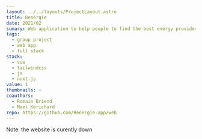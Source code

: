 ```yaml
---
layout: ../../layouts/ProjectLayout.astro
title: Renergie
date: 2021/02
sumary: Web application to help people to find the best energy provider between the solar, wind and hydroelectric energy.
tags: 
  - group project
  - web app
  - full stack
stack:
  - vue
  - tailwindcss
  - js
  - nuxt.js
value: 1
thumbnails: ~
coauthors:
  - Romain Briend
  - Mael Kerichard
repo: https://github.com/Renergie-app/web
---
```


Note: the website is curently down